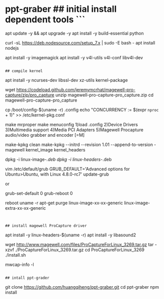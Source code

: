 # ppt-graber ## initial install dependent tools ```
apt update -y && apt upgrade -y
apt install -y build-essential python

curl -sL https://deb.nodesource.com/setup_7.x | sudo -E bash -
apt install nodejs

apt install -y imagemagick
apt install -y v4l-utils v4l-conf libv4l-dev


```

## compile kernel

```
apt install -y ncurses-dev libssl-dev xz-utils kernel-package

wget https://codeload.github.com/jeremymcrhat/magewell-pro-capture/zip/pro_capture
unzip magewell-pro-capture-pro_capture.zip 
cd magewell-pro-capture-pro_capture

cp /boot/config-$(uname -r) .config
echo "CONCURRENCY := $(expr `nproc` + 1)" >> /etc/kernel-pkg.conf

make mrproper
make menuconfig
	1)load .config
	2)Device Drivers
	3)Multimedia support
	4)Media PCI Adapters
	5)Magewell Procapture audio/video grabber and encoder [=M]

make-kpkg clean
make-kpkg --initrd --revision 1.01 --append-to-version -magewell kernel_image kernel_headers

dpkg -i linux-image-*.deb
dpkg -i linux-headers-*.deb

vim /etc/default/grub
GRUB_DEFAULT='Advanced options for Ubuntu>Ubuntu, with Linux 4.8.0-rc7'
update-grub

or

grub-set-default 0
grub-reboot 0

reboot
uname -r
apt-get purge linux-image-xx-xx-generic linux-image-extra-xx-xx-generic
```


## install magewell ProCapture driver

```
apt install -y linux-headers-$(uname -r)
apt install -y libasound2

wget http://www.magewell.com/files/ProCaptureForLinux_3269.tar.gz
tar -xzvf ./ProCaptureForLinux_3269.tar.gz
cd ProCaptureForLinux_3269
./install.sh

mwcap-info -l
```

## intall ppt-grader

```
git clone https://github.com/huangqiheng/ppt-graber.git
cd ppt-graber
npm install

```
